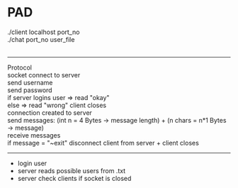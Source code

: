 # PAD
./client localhost port_no <br>
./chat port_no user_file <br><br>
<hr>
Protocol<br>
socket connect to server <br>
send username<br>
send password<br>
if server logins user => read "okay"<br>
else => read "wrong" client closes<br>
connection created to server <br>
send messages: (int n = 4 Bytes -> message length) + (n chars = n*1 Bytes -> message) <br>
receive messages<br>
if message = "~exit" disconnect client from server + client closes<br> 

<hr>
<ul>
<li>login user <br>
<li>server reads possible users from .txt <br>
<li>server check  clients if socket is closed <br>
</ul>
